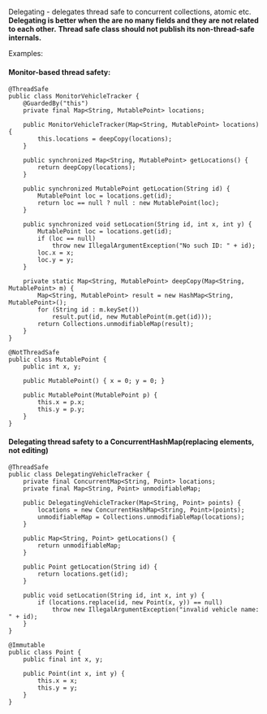 Delegating - delegates thread safe to concurrent collections, atomic etc.
**Delegating is better when the are no many fields and they are not related to each other.**
**Thread safe class should not publish its non-thread-safe internals.**

Examples:
#### Monitor-based thread safety:
```
@ThreadSafe
public class MonitorVehicleTracker {
	@GuardedBy("this")
	private final Map<String, MutablePoint> locations;

	public MonitorVehicleTracker(Map<String, MutablePoint> locations) {
		this.locations = deepCopy(locations);
	}

	public synchronized Map<String, MutablePoint> getLocations() {
		return deepCopy(locations);
	}

	public synchronized MutablePoint getLocation(String id) {
		MutablePoint loc = locations.get(id);
		return loc == null ? null : new MutablePoint(loc);
	}

	public synchronized void setLocation(String id, int x, int y) {
		MutablePoint loc = locations.get(id);
		if (loc == null)
			throw new IllegalArgumentException("No such ID: " + id);
		loc.x = x;
		loc.y = y;
	}

	private static Map<String, MutablePoint> deepCopy(Map<String, MutablePoint> m) {
		Map<String, MutablePoint> result = new HashMap<String, MutablePoint>();
		for (String id : m.keySet())
			result.put(id, new MutablePoint(m.get(id)));
		return Collections.unmodifiableMap(result);
	}
}

@NotThreadSafe
public class MutablePoint {
	public int x, y;
	
	public MutablePoint() { x = 0; y = 0; }
	
	public MutablePoint(MutablePoint p) {
		this.x = p.x;
		this.y = p.y;
	}
}
```

#### Delegating thread safety to a ConcurrentHashMap(replacing elements, not editing)
```
@ThreadSafe
public class DelegatingVehicleTracker {
	private final ConcurrentMap<String, Point> locations;
	private final Map<String, Point> unmodifiableMap;
	
	public DelegatingVehicleTracker(Map<String, Point> points) {
		locations = new ConcurrentHashMap<String, Point>(points);
		unmodifiableMap = Collections.unmodifiableMap(locations);
	}
	
	public Map<String, Point> getLocations() {
		return unmodifiableMap;
	}
	
	public Point getLocation(String id) {
		return locations.get(id);
	}
	
	public void setLocation(String id, int x, int y) {
		if (locations.replace(id, new Point(x, y)) == null)
			throw new IllegalArgumentException("invalid vehicle name: " + id);
	}
}

@Immutable
public class Point {
	public final int x, y;
	
	public Point(int x, int y) {
		this.x = x;
		this.y = y;
	}
}

```